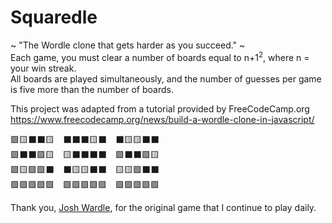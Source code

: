 # Squaredle
~ "The Wordle clone that gets harder as you succeed." ~  
Each game, you must clear a number of boards equal to n+1<sup>2</sup>, where n = your win streak.  
All boards are played simultaneously, and the number of guesses per game is five more than the number of boards.

This project was adapted from a tutorial provided by FreeCodeCamp.org  
https://www.freecodecamp.org/news/build-a-wordle-clone-in-javascript/

🟩🟨⬛⬛🟨&emsp;⬛⬛⬛🟨⬛&emsp;⬛🟨🟨⬛⬛  
🟩⬛⬛🟩🟨&emsp;🟨⬛⬛⬛⬛&emsp;🟩⬛⬛🟩🟨  
🟩🟨🟩🟩⬛&emsp;⬛🟨🟨⬛⬛&emsp;🟨🟨🟩⬛⬛  
🟩🟩🟩🟩🟩&emsp;🟩🟩🟩🟩🟩&emsp;🟩🟩🟩🟩🟩  

Thank you, [Josh Wardle](https://github.com/powerlanguage), for the original game that I continue to play daily.
